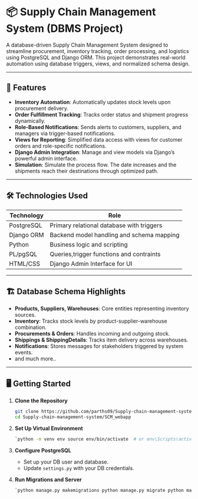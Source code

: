 # 📦 Supply Chain Management System (DBMS Project)

A database-driven Supply Chain Management System designed to streamline procurement, inventory tracking, order processing, and logistics using PostgreSQL and Django ORM. This project demonstrates real-world automation using database triggers, views, and normalized schema design.

---

## 🚀 Features

- **Inventory Automation**: Automatically updates stock levels upon procurement delivery.
- **Order Fulfillment Tracking**: Tracks order status and shipment progress dynamically.
- **Role-Based Notifications**: Sends alerts to customers, suppliers, and managers via trigger-based notifications.
- **Views for Reporting**: Simplified data access with views for customer orders and role-specific notifications.
- **Django Admin Integration**: Manage and view models via Django’s powerful admin interface.
- **Simulation**: Simulate the process flow. The date increases and the shipments reach their destinations through optimized path.

---

## 🛠️ Technologies Used

| Technology     | Role                                      |
|----------------|-------------------------------------------|
| PostgreSQL     | Primary relational database with triggers |
| Django ORM     | Backend model handling and schema mapping |
| Python         | Business logic and scripting              |
| PL/pgSQL       | Queries,trigger functions and contraints  |
| HTML/CSS       | Django Admin Interface for UI             |

---

## 🏗️ Database Schema Highlights 

- **Products, Suppliers, Warehouses**: Core entities representing inventory sources.
- **Inventory**: Tracks stock levels by product-supplier-warehouse combination.
- **Procurements & Orders**: Handles incoming and outgoing stock.
- **Shippings & ShippingDetails**: Tracks item delivery across warehouses.
- **Notifications**: Stores messages for stakeholders triggered by system events.
- and much more..

---

## 🖥️ Getting Started

1. **Clone the Repository**  
   ```bash
   git clone https://github.com/parths09/Supply-chain-management-system.git
   cd Supply-chain-management-system/SCM_webapp
   
2. **Set Up Virtual Environment**
    ```bash
    `python -m venv env source env/bin/activate  # or env\Scripts\activate on Windows pip install -r requirements.txt`
    
3. **Configure PostgreSQL**
    -   Set up your DB user and database.
    -   Update `settings.py` with your DB credentials.
        
4. **Run Migrations and Server**
    ```bash
    `python manage.py makemigrations python manage.py migrate python manage.py runserver`
  
  
